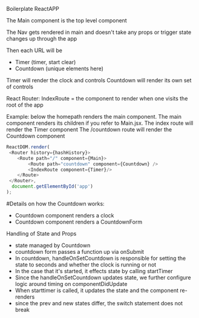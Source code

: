Boilerplate ReactAPP

The Main component is the top level component

The Nav gets rendered in main and doesn't take any props or trigger state changes
up through the app

Then each URL will be 
- Timer (timer, start clear)
- Countdown (unique elements here)

Timer will render the clock and controls
Countdown will render its own set of controls

React Router:
IndexRoute = the component to render when one visits the root of the app

Example: below the homepath renders the main component. 
The main component renders
its children if you refer to Main.jsx. The index route will render the Timer component
The /countdown route will render the Countdown component

```javascript
ReactDOM.render(
 <Router history={hashHistory}>
 	<Route path="/" component={Main}>
 		<Route path="countdown" component={Countdown} />
 		<IndexRoute component={Timer}/> 
 	</Route>
 </Router>,
  document.getElementById('app')
);
```

#Details on how the Countdown works:
- Countdown component renders a clock
- Countdown component renders a CountdownForm

Handling of State and Props
- state managed by Countdown
- countdown form passes a function up via onSubmit
- In countdown, handleOnSetCountdown is responsible for setting
  the state to seconds and whether the clock is running or not
 - In the case that it's started, it effects state by calling startTimer
- Since the handleOnSetCountdown updates state, we further configure logic
  around timing on componentDidUpdate
- When starttimer is called, it updates the state and the component re-renders
- since the prev and new states differ, the switch statement does not break

   
